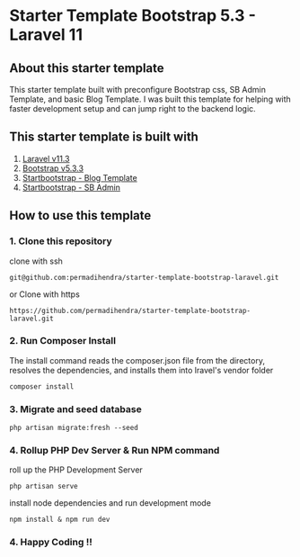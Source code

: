 # Starter Template Bootstrap 5.3 - Laravel 11

## About this starter template

This starter template built with preconfigure Bootstrap css, SB Admin Template, and basic Blog Template.
I was built this template for helping with faster development setup and can jump right to the backend logic.

## This starter template is built with

1. [Laravel v11.3](https://laravel.com/docs/11.x)
2. [Bootstrap v5.3.3](https://getbootstrap.com)
3. [Startbootstrap - Blog Template](https://github.com/startbootstrap/startbootstrap-blog-home)
4. [Startbootstrap - SB Admin](https://github.com/startbootstrap/startbootstrap-sb-admin)

## How to use this template

### 1. Clone this repository
clone with ssh 
```
git@github.com:permadihendra/starter-template-bootstrap-laravel.git
```
or Clone with https
```
https://github.com/permadihendra/starter-template-bootstrap-laravel.git
```


### 2. Run Composer Install
The install command reads the composer.json file from the directory, resolves the dependencies, and installs them into lravel's vendor folder
```
composer install
```

### 3. Migrate and seed database
```
php artisan migrate:fresh --seed
```

### 4. Rollup PHP Dev Server & Run NPM command
roll up the PHP Development Server
```
php artisan serve
```
install node dependencies and run development mode
```
npm install & npm run dev
```


### 4. Happy Coding !!
